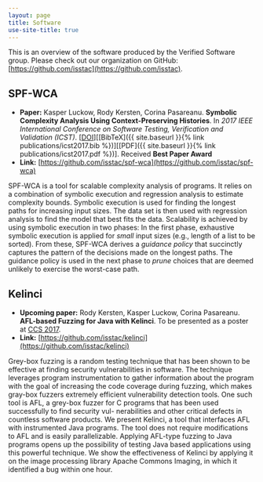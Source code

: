 ```yaml
---
layout: page
title: Software
use-site-title: true
---
```

This is an overview of the software produced by the Verified Software group. Please check out our organization on GitHub: [https://github.com/isstac](https://github.com/isstac).


## SPF-WCA

- **Paper:** Kasper Luckow, Rody Kersten, Corina Pasareanu. **Symbolic Complexity Analysis Using Context-Preserving Histories**. In *2017 IEEE International Conference on Software Testing, Verification and Validation (ICST)*. \[[DOI](https://doi.org/10.1109/ICST.2017.13)\]\[[BibTeX]({{ site.baseurl }}{% link publications/icst2017.bib %})\]\[[PDF]({{ site.baseurl }}{% link publications/icst2017.pdf %})\]. Received **Best Paper Award** 
- **Link:** [https://github.com/isstac/spf-wca](https://github.com/isstac/spf-wca)

SPF-WCA is a tool for scalable complexity analysis of programs. It relies on a combination of symbolic execution and regression analysis to estimate complexity bounds. Symbolic execution is used for finding the longest paths for increasing input sizes. The data set is then used with regression analysis to find the model that best fits the data. Scalability is achieved by using symbolic execution in two phases: In the first phase, exhaustive symbolic execution is applied for *small* input sizes (e.g., length of a list to be sorted). From these, SPF-WCA derives a *guidance policy* that succinctly captures the pattern of the decisions made on the longest paths. The guidance policy is used in the next phase to *prune* choices that are deemed unlikely to exercise the worst-case path.


## Kelinci

- **Upcoming paper:** Rody Kersten, Kasper Luckow, Corina Pasareanu. **AFL-based Fuzzing for Java with Kelinci**. To be presented as a poster at [CCS 2017](https://www.sigsac.org/ccs/CCS2017).
- **Link:** [https://github.com/isstac/kelinci](https://github.com/isstac/kelinci)

Grey-box fuzzing is a random testing technique that has been shown to be effective at finding security vulnerabilities in software. The technique leverages program instrumentation to gather information about the program with the goal of increasing the code coverage during fuzzing, which makes gray-box fuzzers extremely efficient vulnerability detection tools. One such tool is AFL, a grey-box fuzzer for C programs that has been used successfully to find security vul- nerabilities and other critical defects in countless software products.  We present Kelinci, a tool that interfaces AFL with instrumented Java programs. The tool does not require modifications to AFL and is easily parallelizable. Applying AFL-type fuzzing to Java programs opens up the possibility of testing Java based applications using this powerful technique. We show the effectiveness of Kelinci by applying it on the image processing library Apache Commons Imaging, in which it identified a bug within one hour.
